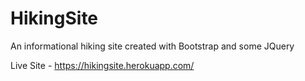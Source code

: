 # HikingSite
An informational hiking site created with Bootstrap and some JQuery

Live Site - https://hikingsite.herokuapp.com/
